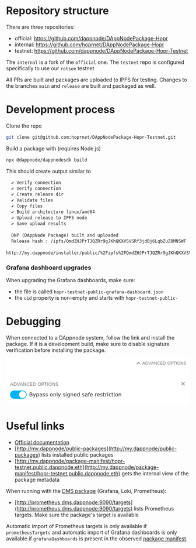 # Repository structure

There are three repositories:

- official: https://github.com/dappnode/DAppNodePackage-Hopr
- internal: https://github.com/hoprnet/DAppNodePackage-Hopr
- testnet: https://github.com/dappnode/DAppNodePackage-Hopr-Testnet

The `internal` is a fork of the `official` one.  The `testnet` repo is configured specifically to use our `rotsee` testnet

All PRs are built and packages are uploaded to IPFS for testing. Changes to the
branches `main` and `release` are built and packaged as well.
 
# Development process

Clone the repo

```sh
git clone git@github.com:hoprnet/DAppNodePackage-Hopr-Testnet.git
```

Build a package with (requires Node.js)

```sh
npx @dappnode/dappnodesdk build
```

This should create output similar to

```
  ✔ Verify connection
  ✔ Verify connection
  ✔ Create release dir
  ✔ Validate files
  ✔ Copy files
  ✔ Build architecture linux/amd64
  ✔ Upload release to IPFS node
  ✔ Save upload results

  DNP (DAppNode Package) built and uploaded 
  Release hash : /ipfs/QmdZHJPrTJQZRr9gJKhQKXVSVSRf3jdBj6LqbZuZ8MNSWF
  http://my.dappnode/installer/public/%2Fipfs%2FQmdZHJPrTJQZRr9gJKhQKXVSVSRf3jdBj6LqbZuZ8MNSWF
```

### Grafana dashboard upgrades

When upgrading the Grafana dashboards, make sure:

- the file is called `hopr-testnet-public-grafana-dashboard.json`
- the `uid` property is non-empty and starts with `hopr-testnet-public-`

# Debugging

When connected to a DAppnode system, follow the link and install the package. If it is a development build, make sure to disable signature verification before installing the package.

![howto](bypass_signature_check.png)

# Useful links

- [Official documentation](https://docs.dappnode.io/docs/dev)
- [http://my.dappnode/public-packages](http://my.dappnode/public-packages) lists installed public packages
- [http://my.dappnode/package-manifest/hopr-testnet.public.dappnode.eth](http://my.dappnode/package-manifest/hopr-testnet.public.dappnode.eth) gets the internal view of the package metadata

When running with the [DMS package](http://my.dappnode/installer/dnp/dms.dnp.dappnode.eth) (Grafana, Loki, Prometheus):

- [http://prometheus.dms.dappnode:9090/targets](http://prometheus.dms.dappnode:9090/targets) lists Prometheus targets. Make sure the package's target is available

Automatic import of Prometheus targets is only available if `prometheusTargets` and automatic import of Grafana dashboards is only available if `grafanaDashboards` is present in the observed [package manifest](http://my.dappnode/package-manifest/hopr-testnet.public.dappnode.eth).
